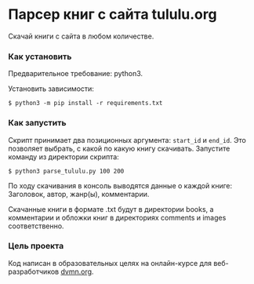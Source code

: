 # Парсер книг с сайта tululu.org

Скачай книги с сайта в любом количестве.

### Как установить

Предварительное требование: python3.

Установить зависимости: 
```commandline
$ python3 -m pip install -r requirements.txt
```

### Как запустить

Скрипт принимает два позиционных аргумента: `start_id` и `end_id`.
Это позволяет выбрать, с какой по какую книгу скачивать.
Запустите команду из директории скрипта:

```commandline
$ python3 parse_tululu.py 100 200
```
По ходу скачивания в консоль выводятся данные о каждой книге:
Заголовок, автор, жанр(ы), комментарии.

Скачанные книги в формате .txt будут в директории books, а комментарии и обложки книг в директориях comments и images соответственно.


### Цель проекта

Код написан в образовательных целях на онлайн-курсе для веб-разработчиков [dvmn.org](https://dvmn.org/).
